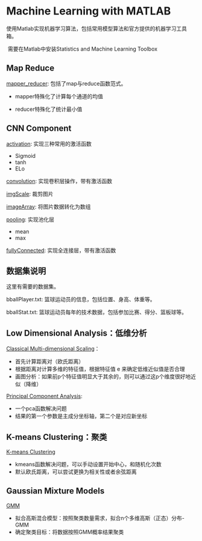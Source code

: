 # Machine Learning with MATLAB

​	使用Matlab实现机器学习算法，包括常用模型算法和官方提供的机器学习工具箱。

​		需要在Matlab中安装Statistics and Machine Learning Toolbox

## Map Reduce

[mapper_reducer](https://github.com/DanferWang/MATLAB-Machine-Learning/blob/main/MapReduce/mapper_reducer.m): 包括了map与reduce函数范式。

- mapper特殊化了计算每个通道的均值

- reducer特殊化了统计最小值

## CNN Component

[activation](https://github.com/DanferWang/MATLAB-Machine-Learning/blob/main/DeepLearningCNNComponent/activation.m): 实现三种常用的激活函数

  - Sigmoid
  - tanh
  - ELo

[convolution](https://github.com/DanferWang/MATLAB-Machine-Learning/blob/main/DeepLearningCNNComponent/convolution.m): 实现卷积层操作，带有激活函数

[imgScale](https://github.com/DanferWang/MATLAB-Machine-Learning/blob/main/DeepLearningCNNComponent/imgScale.m): 裁剪图片

[imageArray](https://github.com/DanferWang/MATLAB-Machine-Learning/blob/main/DeepLearningCNNComponent/imageArray.m): 将图片数据转化为数组

[pooling](https://github.com/DanferWang/MATLAB-Machine-Learning/blob/main/DeepLearningCNNComponent/pooling.m): 实现池化层

- mean
- max

[fullyConnected](https://github.com/DanferWang/MATLAB-Machine-Learning/blob/main/DeepLearningCNNComponent/fullyConnected.m): 实现全连接层，带有激活函数

## 数据集说明

这里有需要的数据集。

bballPlayer.txt: 篮球运动员的信息，包括位置、身高、体重等。

bballStat.txt: 篮球运动员每年的技术数据，包括参加比赛、得分、篮板球等。

## Low Dimensional Analysis：低维分析

[Classical Multi-dimensional Scaling]()：

- 首先计算距离对（欧氏距离）
- 根据距离对计算多维的特征值，根据特征值 e 来确定低维近似值是否合理
- 画图分析：如果前p个特征值明显大于其余的，则可以通过这p个维度很好地近似（降维）

[Principal Component Analysis]():

- 一个pca函数解决问题
- 结果的第一个参数是主成分坐标轴，第二个是对应新坐标

## K-means Clustering：聚类

[K-means Clustering]()

- kmeans函数解决问题，可以手动设置开始中心，和随机化次数
- 默认欧氏距离，可以尝试更换为相关性或者余弦距离

## Gaussian Mixture Models

[GMM]()

- 拟合高斯混合模型：按照聚类数量需求，拟合n个多维高斯（正态）分布-GMM
- 确定聚类目标：将数据按照GMM概率结果聚类
